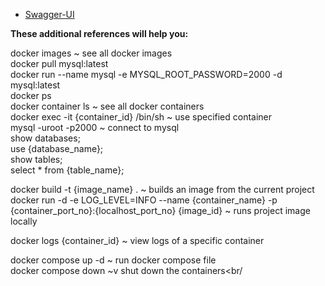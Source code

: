 * [Swagger-UI](http://localhost:8080/api/v1/ms17/swagger-ui/index.html)

**These additional references will help you:**

docker images ~ see all docker images<br/>
docker pull mysql:latest<br/>
docker run --name mysql -e MYSQL_ROOT_PASSWORD=2000 -d mysql:latest<br/>
docker ps<br/>
docker container ls ~ see all docker containers<br/>
docker exec -it {container_id} /bin/sh ~ use specified container<br/>
mysql -uroot -p2000 ~ connect to mysql<br/>
show databases;<br/>
use {database_name};<br/>
show tables;<br/>
select * from {table_name};<br/>

docker build -t {image_name} . ~ builds an image from the current project<br/>
docker run -d -e LOG_LEVEL=INFO --name {container_name} -p {container_port_no}:{localhost_port_no} {image_id} ~ runs project image locally<br/>

docker logs {container_id} ~ view logs of a specific container<br/>

docker compose up -d ~ run docker compose file<br/>
docker compose down ~v  shut down the containers<br/
